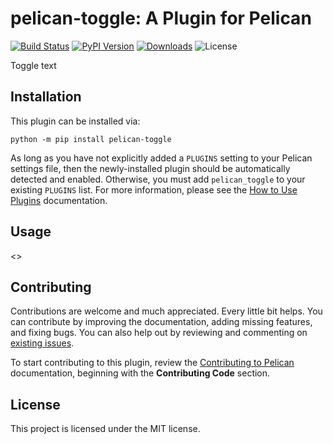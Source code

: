 pelican-toggle: A Plugin for Pelican
====================================================

[![Build Status](https://img.shields.io/github/actions/workflow/status/pelican-plugins/pelican-toggle/main.yml?branch=main)](https://github.com/pelican-plugins/pelican-toggle/actions)
[![PyPI Version](https://img.shields.io/pypi/v/pelican-toggle)](https://pypi.org/project/pelican-toggle/)
[![Downloads](https://img.shields.io/pypi/dm/pelican-toggle)](https://pypi.org/project/pelican-toggle/)
![License](https://img.shields.io/pypi/l/pelican-toggle?color=blue)

Toggle text

Installation
------------

This plugin can be installed via:

    python -m pip install pelican-toggle

As long as you have not explicitly added a `PLUGINS` setting to your Pelican settings file, then the newly-installed plugin should be automatically detected and enabled. Otherwise, you must add `pelican_toggle` to your existing `PLUGINS` list. For more information, please see the [How to Use Plugins](https://docs.getpelican.com/en/latest/plugins.html#how-to-use-plugins) documentation.

Usage
-----

<<Add plugin details here>>

Contributing
------------

Contributions are welcome and much appreciated. Every little bit helps. You can contribute by improving the documentation, adding missing features, and fixing bugs. You can also help out by reviewing and commenting on [existing issues][].

To start contributing to this plugin, review the [Contributing to Pelican][] documentation, beginning with the **Contributing Code** section.

[existing issues]: https://github.com/pelican-plugins/pelican-toggle/issues
[Contributing to Pelican]: https://docs.getpelican.com/en/latest/contribute.html

License
-------

This project is licensed under the MIT license.
